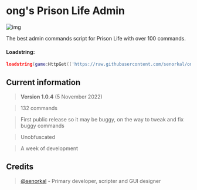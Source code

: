 # ong's Prison Life Admin
![img](https://user-images.githubusercontent.com/44597465/200115197-d9061ae2-7193-48bc-9684-b7f78533c45b.png)


The best admin commands script for Prison Life with over 100 commands.

#### Loadstring: 
```lua 
loadstring(game:HttpGet(('https://raw.githubusercontent.com/senorkal/ongsPrisonLifeAdmin/main/source'),true))() 
```

## Current information
> **Version 1.0.4** (5 November 2022)

> 132 commands

> First public release so it may be buggy, on the way to tweak and fix buggy commands

> Unobfuscated

> A week of development


## Credits
> [@senorkal](https://github.com/senorkal) - Primary developer, scripter and GUI designer
